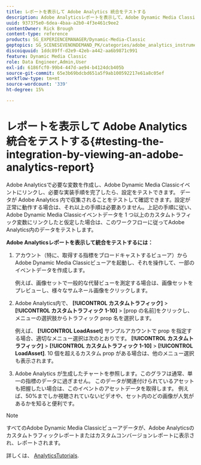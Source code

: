 ```yaml
---
title: レポートを表示して Adobe Analytics 統合をテストする
description: Adobe Analyticsレポートを表示して、Adobe Dynamic Media Classicで統合をテストする方法を説明します。
uuid: 937375e0-6dea-4baa-a2b0-4f3e461c9ee2
contentOwner: Rick Brough
content-type: reference
products: SG_EXPERIENCEMANAGER/Dynamic-Media-Classic
geptopics: SG_SCENESEVENONDEMAND_PK/categories/adobe_analytics_instrumentation_kit
discoiquuid: 1ddc89ff-d2e9-42eb-a442-aa6b9871c991
feature: Dynamic Media Classic
role: Data Engineer,Admin,User
exl-id: 6186fcf0-99b4-447d-ae94-b4124dcb405b
source-git-commit: 65e3b69bdcbd651a5f9ab100592217e61a8c05ef
workflow-type: tm+mt
source-wordcount: '339'
ht-degree: 15%

---
```


#  レポートを表示して Adobe Analytics 統合をテストする{#testing-the-integration-by-viewing-an-adobe-analytics-report}

Adobe Analyticsで必要な変数を作成し、Adobe Dynamic Media Classicイベントにリンクし、必要な実装手順を完了したら、設定をテストできます。 データが Adobe Analytics 内で収集されることをテストして確認できます。設定が正常に動作する場合は、それ以上の手順は必要ありません。上記の手順に従い、Adobe Dynamic Media Classicイベントデータを 1 つ以上のカスタムトラフィック変数にリンクしたと仮定した場合は、このワークフローに従ってAdobe Analytics内のデータをテストします。

**Adobe Analyticsレポートを表示して統合をテストするには：**

1. アカウント（特に、取得する指標をブロードキャストするビューア）からAdobe Dynamic Media Classicビューアを起動し、それを操作して、一部のイベントデータを作成します。

   例えば、画像セットで一般的な代替ビューを測定する場合は、画像セットをプレビューし、様々なサムネール画像をクリックします。

1. Adobe Analytics内で、 **[!UICONTROL カスタムトラフィック]** > **[!UICONTROL カスタムトラフィック 1-10]** > [prop の名前]をクリックし、メニューの選択肢からトラフィック prop 名を選択します。

   例えば、 **[!UICONTROL LoadAsset]** サンプルアカウントで prop を指定する場合、適切なメニュー選択は次のとおりです。 **[!UICONTROL カスタムトラフィック]** > **[!UICONTROL カスタムトラフィック 1-10]** > **[!UICONTROL LoadAsset]**. 10 個を超えるカスタム prop がある場合は、他のメニュー選択も表示されます。

1. Adobe Analytics が生成したチャートを参照します。このグラフは通常、単一の指標のデータに過ぎません。 このデータが関連付けられているアセットも把握したい場合は、このイベントのアセットデータを取得します。 例えば、50%までしか視聴されていないビデオや、セット内のどの画像が人気があるかを知ると便利です。

>[!NOTE]
>
>すべてのAdobe Dynamic Media Classicビューアデータが、Adobe Analyticsのカスタムトラフィックレポートまたはカスタムコンバージョンレポートに表示され、レポートされます。

詳しくは、 [AnalyticsTutorials](https://experienceleague.adobe.com/docs/analytics-learn/tutorials/overview.html).